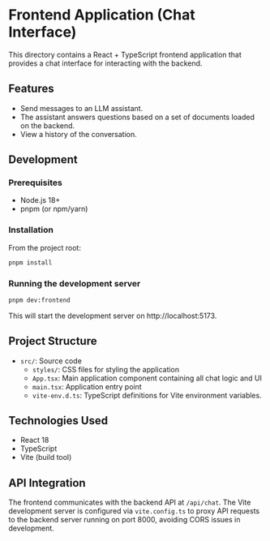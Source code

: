 # Frontend Application (Chat Interface)

This directory contains a React + TypeScript frontend application that provides a chat interface for interacting with the backend.

## Features

- Send messages to an LLM assistant.
- The assistant answers questions based on a set of documents loaded on the backend.
- View a history of the conversation.

## Development

### Prerequisites

- Node.js 18+
- pnpm (or npm/yarn)

### Installation

From the project root:

```bash
pnpm install
```

### Running the development server

```bash
pnpm dev:frontend
```

This will start the development server on http://localhost:5173.

## Project Structure

- `src/`: Source code
  - `styles/`: CSS files for styling the application
  - `App.tsx`: Main application component containing all chat logic and UI
  - `main.tsx`: Application entry point
  - `vite-env.d.ts`: TypeScript definitions for Vite environment variables.

## Technologies Used

- React 18
- TypeScript
- Vite (build tool)

## API Integration

The frontend communicates with the backend API at `/api/chat`. The Vite development server is configured via `vite.config.ts` to proxy API requests to the backend server running on port 8000, avoiding CORS issues in development.
